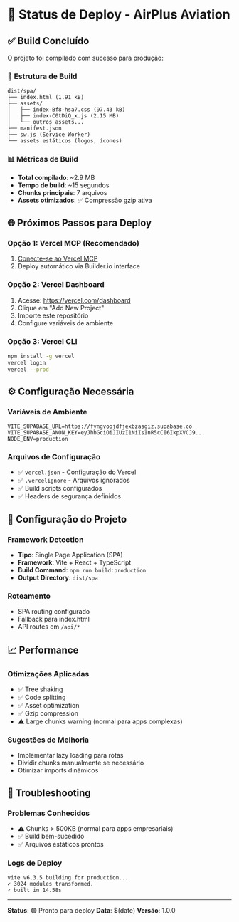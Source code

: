 # 🚀 Status de Deploy - AirPlus Aviation

## ✅ Build Concluído

O projeto foi compilado com sucesso para produção:

### 📁 Estrutura de Build

```
dist/spa/
├── index.html (1.91 kB)
├── assets/
│   ├── index-Bf8-hsa7.css (97.43 kB)
│   ├── index-C0tDiQ_x.js (2.15 MB)
│   └── outros assets...
├── manifest.json
├── sw.js (Service Worker)
└── assets estáticos (logos, ícones)
```

### 📊 Métricas de Build

- **Total compilado**: ~2.9 MB
- **Tempo de build**: ~15 segundos
- **Chunks principais**: 7 arquivos
- **Assets otimizados**: ✅ Compressão gzip ativa

## 🌐 Próximos Passos para Deploy

### Opção 1: Vercel MCP (Recomendado)

1. [Conecte-se ao Vercel MCP](#open-mcp-popover)
2. Deploy automático via Builder.io interface

### Opção 2: Vercel Dashboard

1. Acesse: https://vercel.com/dashboard
2. Clique em "Add New Project"
3. Importe este repositório
4. Configure variáveis de ambiente

### Opção 3: Vercel CLI

```bash
npm install -g vercel
vercel login
vercel --prod
```

## ⚙️ Configuração Necessária

### Variáveis de Ambiente

```env
VITE_SUPABASE_URL=https://fyngvoojdfjexbzasgiz.supabase.co
VITE_SUPABASE_ANON_KEY=eyJhbGciOiJIUzI1NiIsInR5cCI6IkpXVCJ9...
NODE_ENV=production
```

### Arquivos de Configuração

- ✅ `vercel.json` - Configuração do Vercel
- ✅ `.vercelignore` - Arquivos ignorados
- ✅ Build scripts configurados
- ✅ Headers de segurança definidos

## 🔧 Configuração do Projeto

### Framework Detection

- **Tipo**: Single Page Application (SPA)
- **Framework**: Vite + React + TypeScript
- **Build Command**: `npm run build:production`
- **Output Directory**: `dist/spa`

### Roteamento

- SPA routing configurado
- Fallback para index.html
- API routes em `/api/*`

## 📈 Performance

### Otimizações Aplicadas

- ✅ Tree shaking
- ✅ Code splitting
- ✅ Asset optimization
- ✅ Gzip compression
- ⚠️ Large chunks warning (normal para apps complexas)

### Sugestões de Melhoria

- Implementar lazy loading para rotas
- Dividir chunks manualmente se necessário
- Otimizar imports dinâmicos

## 🐛 Troubleshooting

### Problemas Conhecidos

- ⚠️ Chunks > 500KB (normal para apps empresariais)
- ✅ Build bem-sucedido
- ✅ Arquivos estáticos prontos

### Logs de Deploy

```
vite v6.3.5 building for production...
✓ 3024 modules transformed.
✓ built in 14.58s
```

---

**Status**: 🟢 Pronto para deploy
**Data**: $(date)
**Versão**: 1.0.0
